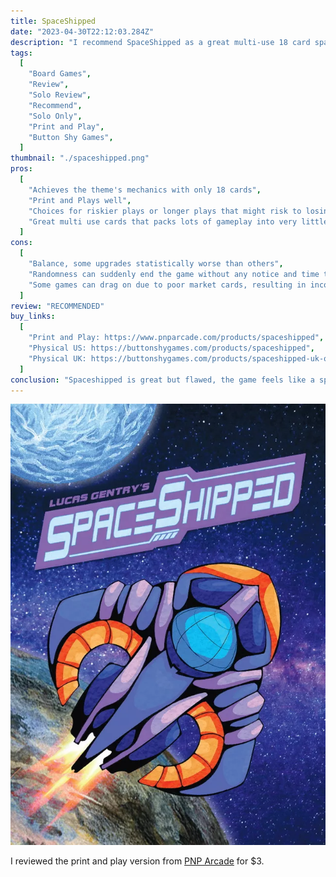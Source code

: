 ```yaml
---
title: SpaceShipped
date: "2023-04-30T22:12:03.284Z"
description: "I recommend SpaceShipped as a great multi-use 18 card space merchant adventure."
tags:
  [
    "Board Games",
    "Review",
    "Solo Review",
    "Recommend",
    "Solo Only",
    "Print and Play",
    "Button Shy Games",
  ]
thumbnail: "./spaceshipped.png"
pros:
  [
    "Achieves the theme's mechanics with only 18 cards",
    "Print and Plays well",
    "Choices for riskier plays or longer plays that might risk to losing to the enemy",
    "Great multi use cards that packs lots of gameplay into very little",
  ]
cons:
  [
    "Balance, some upgrades statistically worse than others",
    "Randomness can suddenly end the game without any notice and time to prepare",
    "Some games can drag on due to poor market cards, resulting in inconsistent game lengths",
  ]
review: "RECOMMENDED"
buy_links:
  [
    "Print and Play: https://www.pnparcade.com/products/spaceshipped",
    "Physical US: https://buttonshygames.com/products/spaceshipped",
    "Physical UK: https://buttonshygames.com/products/spaceshipped-uk-only",
  ]
conclusion: "Spaceshipped is great but flawed, the game feels like a space merchant adventure with very little. But the randomness really reduces the potential fun and could be easily improved with a few tweaks to the damage numbers."
---
```


![SpaceShipped](./spaceshipped.png)

I reviewed the print and play version from [PNP Arcade](https://www.pnparcade.com/products/spaceshipped) for $3.
